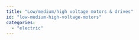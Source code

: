 ```yaml
---
title: "Low/medium/high voltage motors & drives"
id: "low-medium-high-voltage-motors"
categories:
  - "electric"
---
```

